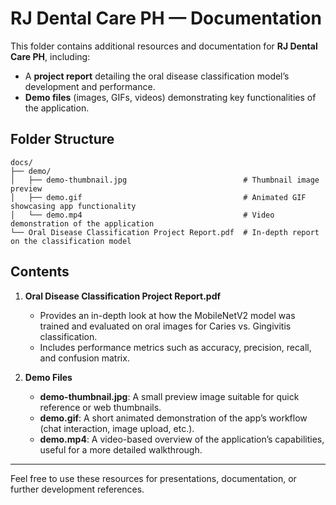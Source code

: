 # RJ Dental Care PH — Documentation

This folder contains additional resources and documentation for **RJ Dental Care PH**, including:
- A **project report** detailing the oral disease classification model’s development and performance.
- **Demo files** (images, GIFs, videos) demonstrating key functionalities of the application.

## Folder Structure

```
docs/
├── demo/                                
│   ├── demo-thumbnail.jpg                          # Thumbnail image preview
│   ├── demo.gif                                    # Animated GIF showcasing app functionality
│   └── demo.mp4                                    # Video demonstration of the application
└── Oral Disease Classification Project Report.pdf  # In-depth report on the classification model

```

## Contents

1. **Oral Disease Classification Project Report.pdf**  
   - Provides an in-depth look at how the MobileNetV2 model was trained and evaluated on oral images for Caries vs. Gingivitis classification.  
   - Includes performance metrics such as accuracy, precision, recall, and confusion matrix.

2. **Demo Files**  
   - **demo-thumbnail.jpg**: A small preview image suitable for quick reference or web thumbnails.  
   - **demo.gif**: A short animated demonstration of the app’s workflow (chat interaction, image upload, etc.).  
   - **demo.mp4**: A video-based overview of the application’s capabilities, useful for a more detailed walkthrough.

---

Feel free to use these resources for presentations, documentation, or further development references.
